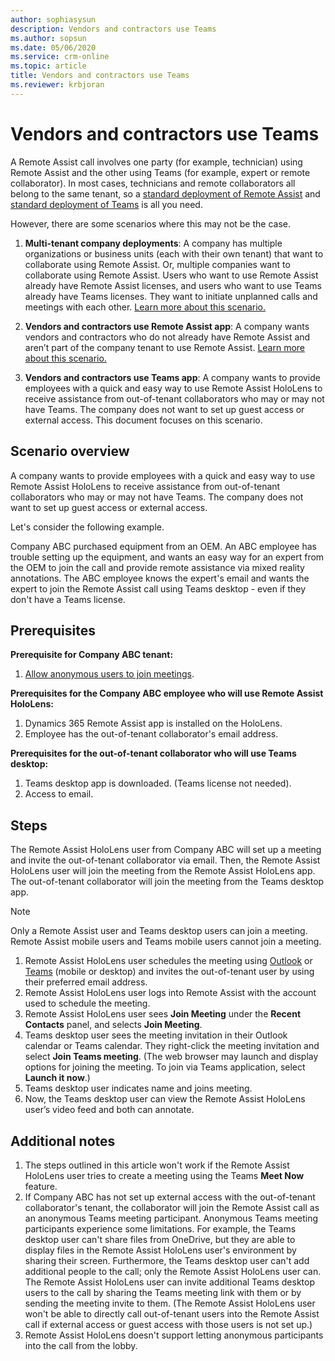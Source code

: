 ```yaml
---
author: sophiasysun
description: Vendors and contractors use Teams 
ms.author: sopsun
ms.date: 05/06/2020
ms.service: crm-online
ms.topic: article
title: Vendors and contractors use Teams 
ms.reviewer: krbjoran
---
```


# Vendors and contractors use Teams 

A Remote Assist call involves one party (for example, technician) using Remote Assist and the other using Teams (for example, expert or remote collaborator). In most cases, technicians and remote collaborators all belong to the same tenant, so a [standard deployment of Remote Assist](deploy-remote-assist.md) and [standard deployment of Teams](set-up-teams.md) is all you need. 

However, there are some scenarios where this may not be the case.

1. **Multi-tenant company deployments**: A company has multiple organizations or business units (each with their own tenant) that want to collaborate using Remote Assist. Or, multiple companies want to collaborate using Remote Assist. Users who want to use Remote Assist already have Remote Assist licenses, and users who want to use Teams already have Teams licenses. They want to initiate unplanned calls and meetings with each other. [Learn more about this scenario.](multi-tenant-deployment.md) 

2. **Vendors and contractors use Remote Assist app**: A company wants vendors and contractors who do not already have Remote Assist and aren’t part of the company tenant to use Remote Assist. [Learn more about this scenario.](vendor-use-ra.md) 

3. **Vendors and contractors use Teams app**: A company wants to provide employees with a quick and easy way to use Remote Assist HoloLens to receive assistance from out-of-tenant collaborators who may or may not have Teams. The company does not want to set up guest access or external access. This document focuses on this scenario.

## Scenario overview

A company wants to provide employees with a quick and easy way to use Remote Assist HoloLens to receive assistance from out-of-tenant collaborators who may or may not have Teams. The company does not want to set up guest access or external access.

Let's consider the following example.

Company ABC purchased equipment from an OEM. An ABC employee has trouble setting up the equipment, and wants an easy way for an expert from the OEM to join the call and provide remote assistance via mixed reality annotations. The ABC employee knows the expert's email and wants the expert to join the Remote Assist call using Teams desktop - even if they don't have a Teams license.
## Prerequisites

**Prerequisite for Company ABC tenant:**
1.	[Allow anonymous users to join meetings](https://docs.microsoft.com/microsoftteams/meeting-settings-in-teams#allow-anonymous-users-to-join-meetings).

**Prerequisites for the Company ABC employee who will use Remote Assist HoloLens:**
1. Dynamics 365 Remote Assist app is installed on the HoloLens.
2. Employee has the out-of-tenant collaborator's email address.

**Prerequisites for the out-of-tenant collaborator who will use Teams desktop:**
1. Teams desktop app is downloaded. (Teams license not needed).
2. Access to email.

## Steps

The Remote Assist HoloLens user from Company ABC will set up a meeting and invite the out-of-tenant collaborator via email. Then, the Remote Assist HoloLens user will join the meeting from the Remote Assist HoloLens app. The out-of-tenant collaborator will join the meeting from the Teams desktop app.

> [!Note] 
> Only a Remote Assist user and Teams desktop users can join a meeting. Remote Assist mobile users and Teams mobile users cannot join a meeting.

1. Remote Assist HoloLens user schedules the meeting using [Outlook](https://support.office.com/article/Schedule-a-meeting-with-other-people-5C9877BC-AB91-4A7C-99FB-B0B68D7EA94F) or [Teams](https://support.office.com/article/Schedule-a-meeting-in-Teams-943507a9-8583-4c58-b5d2-8ec8265e04e5) (mobile or desktop) and invites the out-of-tenant user by using their preferred email address. 
2. Remote Assist HoloLens user logs into Remote Assist with the account used to schedule the meeting.
3. Remote Assist HoloLens user sees **Join Meeting** under the **Recent Contacts** panel, and selects **Join Meeting**. 
4. Teams desktop user sees the meeting invitation in their Outlook calendar or Teams calendar. They right-click the meeting invitation and select **Join Teams meeting**. (The web browser may launch and display options for joining the meeting. To join via Teams application, select **Launch it now**.)
5. Teams desktop user indicates name and joins meeting.
6. Now, the Teams desktop user can view the Remote Assist HoloLens user’s video feed and both can annotate. 

## Additional notes
1. The steps outlined in this article won't work if the Remote Assist HoloLens user tries to create a meeting using the Teams **Meet Now** feature.
2. If Company ABC has not set up external access with the out-of-tenant collaborator's tenant, the collaborator will join the Remote Assist call as an anonymous Teams meeting participant. Anonymous Teams meeting participants experience some limitations. For example, the Teams desktop user can't share files from OneDrive, but they are able to display files in the Remote Assist HoloLens user's environment by sharing their screen. Furthermore, the Teams desktop user can't add additional people to the call; only the Remote Assist HoloLens user can. The Remote Assist HoloLens user can invite additional Teams desktop users to the call by sharing the Teams meeting link with them or by sending the meeting invite to them. (The Remote Assist HoloLens user won't be able to directly call out-of-tenant users into the Remote Assist call if external access or guest access with those users is not set up.)
3. Remote Assist HoloLens doesn't support letting anonymous participants into the call from the lobby.



